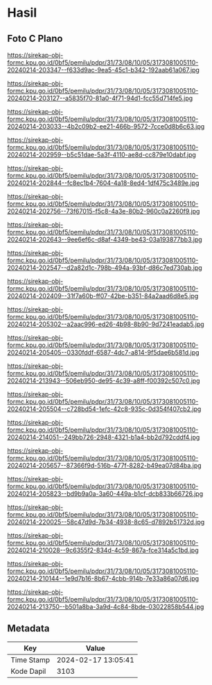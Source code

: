 # Hasil

## Foto C Plano

https://sirekap-obj-formc.kpu.go.id/0bf5/pemilu/pdpr/31/73/08/10/05/3173081005110-20240214-203347--f633d9ac-9ea5-45c1-b342-192aab61a067.jpg

https://sirekap-obj-formc.kpu.go.id/0bf5/pemilu/pdpr/31/73/08/10/05/3173081005110-20240214-203127--a5835f70-81a0-4f71-94d1-fcc55d714fe5.jpg

https://sirekap-obj-formc.kpu.go.id/0bf5/pemilu/pdpr/31/73/08/10/05/3173081005110-20240214-203033--4b2c09b2-ee21-466b-9572-7cce0d8b6c63.jpg

https://sirekap-obj-formc.kpu.go.id/0bf5/pemilu/pdpr/31/73/08/10/05/3173081005110-20240214-202959--b5c51dae-5a3f-4110-ae8d-cc879e10dabf.jpg

https://sirekap-obj-formc.kpu.go.id/0bf5/pemilu/pdpr/31/73/08/10/05/3173081005110-20240214-202844--fc8ec1b4-7604-4a18-8ed4-1df475c3489e.jpg

https://sirekap-obj-formc.kpu.go.id/0bf5/pemilu/pdpr/31/73/08/10/05/3173081005110-20240214-202756--73f67015-f5c8-4a3e-80b2-960c0a2260f9.jpg

https://sirekap-obj-formc.kpu.go.id/0bf5/pemilu/pdpr/31/73/08/10/05/3173081005110-20240214-202643--9ee6ef6c-d8af-4349-be43-03a193877bb3.jpg

https://sirekap-obj-formc.kpu.go.id/0bf5/pemilu/pdpr/31/73/08/10/05/3173081005110-20240214-202547--d2a82d1c-798b-494a-93bf-d86c7ed730ab.jpg

https://sirekap-obj-formc.kpu.go.id/0bf5/pemilu/pdpr/31/73/08/10/05/3173081005110-20240214-202409--31f7a60b-ff07-42be-b351-84a2aad6d8e5.jpg

https://sirekap-obj-formc.kpu.go.id/0bf5/pemilu/pdpr/31/73/08/10/05/3173081005110-20240214-205302--a2aac996-ed26-4b98-8b90-9d7241eadab5.jpg

https://sirekap-obj-formc.kpu.go.id/0bf5/pemilu/pdpr/31/73/08/10/05/3173081005110-20240214-205405--0330fddf-6587-4dc7-a814-9f5dae6b581d.jpg

https://sirekap-obj-formc.kpu.go.id/0bf5/pemilu/pdpr/31/73/08/10/05/3173081005110-20240214-213943--506eb950-de95-4c39-a8ff-f00392c507c0.jpg

https://sirekap-obj-formc.kpu.go.id/0bf5/pemilu/pdpr/31/73/08/10/05/3173081005110-20240214-205504--c728bd54-1efc-42c8-935c-0d354f407cb2.jpg

https://sirekap-obj-formc.kpu.go.id/0bf5/pemilu/pdpr/31/73/08/10/05/3173081005110-20240214-214051--249bb726-2948-4321-b1a4-bb2d792cddf4.jpg

https://sirekap-obj-formc.kpu.go.id/0bf5/pemilu/pdpr/31/73/08/10/05/3173081005110-20240214-205657--87366f9d-516b-477f-8282-b49ea07d84ba.jpg

https://sirekap-obj-formc.kpu.go.id/0bf5/pemilu/pdpr/31/73/08/10/05/3173081005110-20240214-205823--bd9b9a0a-3a60-449a-b1cf-dcb833b66726.jpg

https://sirekap-obj-formc.kpu.go.id/0bf5/pemilu/pdpr/31/73/08/10/05/3173081005110-20240214-220025--58c47d9d-7b34-4938-8c65-d7892b51732d.jpg

https://sirekap-obj-formc.kpu.go.id/0bf5/pemilu/pdpr/31/73/08/10/05/3173081005110-20240214-210028--9c6355f2-834d-4c59-867a-fce314a5c1bd.jpg

https://sirekap-obj-formc.kpu.go.id/0bf5/pemilu/pdpr/31/73/08/10/05/3173081005110-20240214-210144--1e9d7b16-8b67-4cbb-914b-7e33a86a07d6.jpg

https://sirekap-obj-formc.kpu.go.id/0bf5/pemilu/pdpr/31/73/08/10/05/3173081005110-20240214-213750--b501a8ba-3a9d-4c84-8bde-03022858b544.jpg


## Metadata

| Key        | Value               |
| ---------- | ------------------- |
| Time Stamp | 2024-02-17 13:05:41 |
| Kode Dapil | 3103                |



